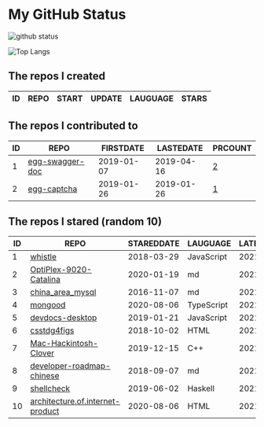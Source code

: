 # My GitHub Status

<img src="https://github-readme-stats-1.yihong0618.vercel.app/api?username=jc-lathander&show_icons=true&&&hide_title=true&count_private=true" alt="github status" />

![Top Langs](https://github-readme-stats-1.yihong0618.vercel.app/api/top-langs/?username=jc-lathander&layout=compact)

<!--START_SECTION:my_github-->
## The repos I created
| ID | REPO | START | UPDATE | LAUGUAGE | STARS |
|----|------|-------|--------|----------|-------|

## The repos I contributed to
| ID |                                REPO                                | FIRSTDATE  | LASTEDATE  |                                          PRCOUNT                                           |
|----|--------------------------------------------------------------------|------------|------------|--------------------------------------------------------------------------------------------|
|  1 | [egg-swagger-doc](https://github.com/Yanshijie-EL/egg-swagger-doc) | 2019-01-07 | 2019-04-16 | [2](https://github.com/Yanshijie-EL/egg-swagger-doc/pulls?q=is%3Apr+author%3Ajc-lathander) |
|  2 | [egg-captcha](https://github.com/Raoul1996/egg-captcha)            | 2019-01-26 | 2019-01-26 | [1](https://github.com/Raoul1996/egg-captcha/pulls?q=is%3Apr+author%3Ajc-lathander)        |

## The repos I stared (random 10)
| ID |                                                REPO                                                | STAREDDATE |  LAUGUAGE  | LATESTUPDATE |
|----|----------------------------------------------------------------------------------------------------|------------|------------|--------------|
|  1 | [whistle](https://github.com/avwo/whistle)                                                         | 2018-03-29 | JavaScript | 2021-12-27   |
|  2 | [OptiPlex-9020-Catalina](https://github.com/W-MS/OptiPlex-9020-Catalina)                           | 2020-01-19 | md         | 2021-04-09   |
|  3 | [china_area_mysql](https://github.com/kakuilan/china_area_mysql)                                   | 2016-11-07 | md         | 2021-12-27   |
|  4 | [mongood](https://github.com/renzholy/mongood)                                                     | 2020-08-06 | TypeScript | 2021-12-21   |
|  5 | [devdocs-desktop](https://github.com/egoist/devdocs-desktop)                                       | 2019-01-21 | JavaScript | 2021-12-25   |
|  6 | [csstdg4figs](https://github.com/meyerweb/csstdg4figs)                                             | 2018-10-02 | HTML       | 2021-12-26   |
|  7 | [Mac-Hackintosh-Clover](https://github.com/Beipy/Mac-Hackintosh-Clover)                            | 2019-12-15 | C++        | 2021-12-16   |
|  8 | [developer-roadmap-chinese](https://github.com/goodjack/developer-roadmap-chinese)                 | 2018-09-07 | md         | 2021-12-27   |
|  9 | [shellcheck](https://github.com/koalaman/shellcheck)                                               | 2019-06-02 | Haskell    | 2021-12-27   |
| 10 | [architecture.of.internet-product](https://github.com/davideuler/architecture.of.internet-product) | 2020-08-06 | HTML       | 2021-12-27   |

<!--END_SECTION:my_github-->
